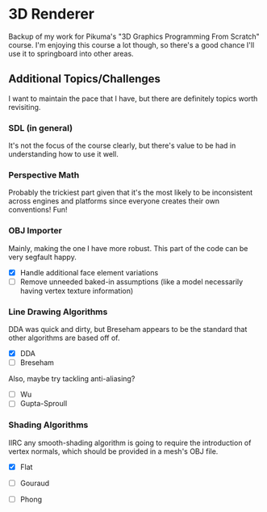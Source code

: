 # 3D Renderer
Backup of my work for Pikuma's "3D Graphics Programming From Scratch" course.
I'm enjoying this course a lot though, so there's a good chance I'll use it to
springboard into other areas.

## Additional Topics/Challenges
I want to maintain the pace that I have, but there are definitely topics worth
revisiting.

### SDL (in general)
It's not the focus of the course clearly, but there's value to be had in
understanding how to use it well.

### Perspective Math
Probably the trickiest part given that it's the most likely to be inconsistent
across engines and platforms since everyone creates their own conventions! Fun!

### OBJ Importer
Mainly, making the one I have more robust. This part of the code can be very
segfault happy.

- [x] Handle additional face element variations
- [ ] Remove unneeded baked-in assumptions (like a model necessarily having vertex texture information)

### Line Drawing Algorithms
DDA was quick and dirty, but Breseham appears to be the standard that other
algorithms are based off of.
- [x] DDA
- [ ] Breseham

Also, maybe try tackling anti-aliasing?
- [ ] Wu
- [ ] Gupta-Sproull

### Shading Algorithms
IIRC any smooth-shading algorithm is going to require the introduction of
vertex normals, which should be provided in a mesh's OBJ file.
- [x] Flat
- [ ] Gouraud
- [ ] Phong

